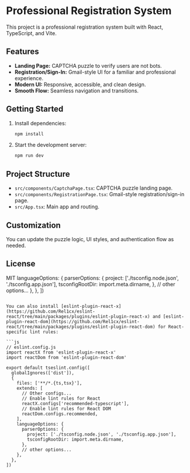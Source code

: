 # Professional Registration System

This project is a professional registration system built with React, TypeScript, and Vite.

## Features
- **Landing Page:** CAPTCHA puzzle to verify users are not bots.
- **Registration/Sign-In:** Gmail-style UI for a familiar and professional experience.
- **Modern UI:** Responsive, accessible, and clean design.
- **Smooth Flow:** Seamless navigation and transitions.

## Getting Started
1. Install dependencies:
   ```bash
   npm install
   ```
2. Start the development server:
   ```bash
   npm run dev
   ```

## Project Structure
- `src/components/CaptchaPage.tsx`: CAPTCHA puzzle landing page.
- `src/components/RegistrationPage.tsx`: Gmail-style registration/sign-in page.
- `src/App.tsx`: Main app and routing.

## Customization
You can update the puzzle logic, UI styles, and authentication flow as needed.

## License
MIT
    languageOptions: {
      parserOptions: {
        project: ['./tsconfig.node.json', './tsconfig.app.json'],
        tsconfigRootDir: import.meta.dirname,
      },
      // other options...
    },
  },
])
```

You can also install [eslint-plugin-react-x](https://github.com/Rel1cx/eslint-react/tree/main/packages/plugins/eslint-plugin-react-x) and [eslint-plugin-react-dom](https://github.com/Rel1cx/eslint-react/tree/main/packages/plugins/eslint-plugin-react-dom) for React-specific lint rules:

```js
// eslint.config.js
import reactX from 'eslint-plugin-react-x'
import reactDom from 'eslint-plugin-react-dom'

export default tseslint.config([
  globalIgnores(['dist']),
  {
    files: ['**/*.{ts,tsx}'],
    extends: [
      // Other configs...
      // Enable lint rules for React
      reactX.configs['recommended-typescript'],
      // Enable lint rules for React DOM
      reactDom.configs.recommended,
    ],
    languageOptions: {
      parserOptions: {
        project: ['./tsconfig.node.json', './tsconfig.app.json'],
        tsconfigRootDir: import.meta.dirname,
      },
      // other options...
    },
  },
])
```
